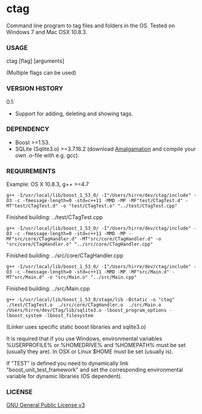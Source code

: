 ctag
====

Command line program to tag files and folders in the OS. Tested on Windows 7 and Mac OSX 10.8.3.

### USAGE 
ctag [flag] [arguments]

(Multiple flags can be used)

### VERSION HISTORY 
0.1:
- Support for adding, deleting and showing tags.

### DEPENDENCY
- Boost >=1.53.
- SQLite (Sqlite3.o) >=3.7.16.2 (download [Amalgamation](http://www.sqlite.org/download.html) and compile your own .o-file with e.g. gcc).

### REQUIREMENTS
Example: OS X 10.8.3, g++ >=4.7

    g++ -I/usr/local/lib/boost_1_53_0/ -I"/Users/hirre/dev/ctag/include" -O3 -c -fmessage-length=0 -std=c++11 -MMD -MP -MF"test/CTagTest.d" -MT"test/CTagTest.d" -o "test/CTagTest.o" "../test/CTagTest.cpp"
Finished building: ../test/CTagTest.cpp
     
    g++ -I/usr/local/lib/boost_1_53_0/ -I"/Users/hirre/dev/ctag/include" -O3 -c -fmessage-length=0 -std=c++11 -MMD -MP -MF"src/core/CTagHandler.d" -MT"src/core/CTagHandler.d" -o "src/core/CTagHandler.o" "../src/core/CTagHandler.cpp"
Finished building: ../src/core/CTagHandler.cpp
     
    g++ -I/usr/local/lib/boost_1_53_0/ -I"/Users/hirre/dev/ctag/include" -O3 -c -fmessage-length=0 -std=c++11 -MMD -MP -MF"src/Main.d" -MT"src/Main.d" -o "src/Main.o" "../src/Main.cpp"
Finished building: ../src/Main.cpp  
    
    g++ -L/usr/local/lib/boost_1_53_0/stage/lib -Bstatic -o "ctag"  ./test/CTagTest.o  ./src/core/CTagHandler.o  ./src/Main.o  /Users/hirre/dev/CTag/lib/sqlite3.o -lboost_program_options -lboost_system -lboost_filesystem

(Linker uses specific static boost libraries and sqlite3.o)

It is required that if you use Windows, environmental variables %USERPROFILE% or %HOMEDRIVE% and %HOMEPATH% must be set (usually they are). In OSX or Linux $HOME must be set (usually is).

If "TEST" is defined you need to dynamically link "boost_unit_test_framework" and set the corresponding environmental variable for dynamic libraries (OS dependent).
 
### LICENSE
[GNU General Public License v3](http://www.gnu.org/licenses/gpl.html)
